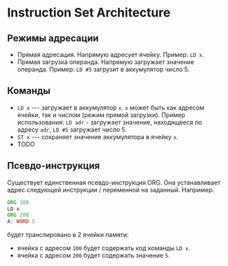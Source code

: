 # Instruction Set Architecture

## Режимы адресации

- Прямая адресация. Напрямую адресует ячейку. Пример: `LD x`.
- Прямая загрузка операнда. Напрямую загружает значение операнда.
Пример: `LD #5` загрузит в аккумулятор число 5.

## Команды

- `LD x` --- загружает в аккумулятор `x`. `x` может быть как адресом ячейки, так и числом (режим прямой загрузки).
Пример использования: `LD adr` - загружает значение, находящееся по адресу `adr`, `LD #5` загружает число 5.
- `ST x` --- сохраняет значение аккумулятора в ячейку `x`.
- TODO

## Псевдо-инструкция
Существует единственная псевдо-инструкция ORG.
Она устанавливает адрес следующей инструкции / переменной на заданный.
Например:
```asm
ORG 100
LD x
ORG 200
A: WORD 5
```
будет транслировано в 2 ячейки памяти:
- ячейка с адресом `100` будет содержать код команды `LD x`.
- ячейка с адресом `200` будет содержать значение `5`.
